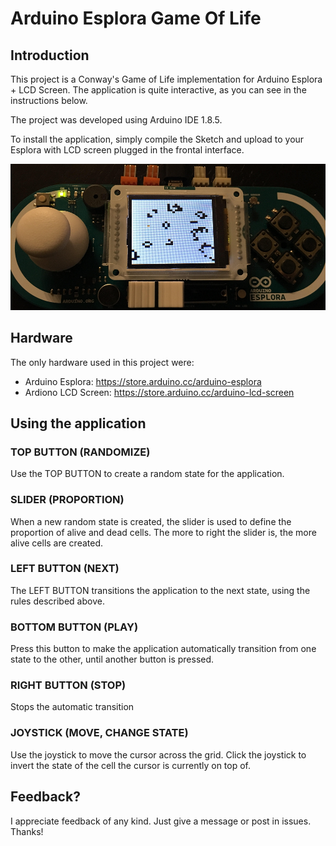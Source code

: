 # Arduino Esplora Game Of Life

## Introduction
This project is a Conway's Game of Life implementation for Arduino Esplora + LCD Screen. The application is quite interactive, as you can see in the instructions below.

The project was developed using Arduino IDE 1.8.5.

To install the application, simply compile the Sketch and upload to your Esplora with LCD screen plugged in the frontal interface.

![Arduino Esplora with Game of Life running](./image.png)

## Hardware
The only hardware used in this project were:
* Arduino Esplora: https://store.arduino.cc/arduino-esplora
* Ardiono LCD Screen: https://store.arduino.cc/arduino-lcd-screen

## Using the application

### TOP BUTTON (RANDOMIZE)
Use the TOP BUTTON to create a random state for the application.

### SLIDER (PROPORTION)
When a new random state is created, the slider is used to define the proportion of alive and dead cells. The more to right the slider is, the more alive cells are created.

### LEFT BUTTON (NEXT)
The LEFT BUTTON transitions the application to the next state, using the rules described above.

### BOTTOM BUTTON (PLAY)
Press this button to make the application automatically transition from one state to the other, until another button is pressed.

### RIGHT BUTTON (STOP)
Stops the automatic transition

### JOYSTICK (MOVE, CHANGE STATE)
Use the joystick to move the cursor across the grid. Click the joystick to invert the state of the cell the cursor is currently on top of.

## Feedback?

I appreciate feedback of any kind. Just give a message or post in issues. Thanks!
